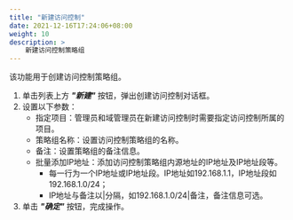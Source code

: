 ```yaml
---
title: "新建访问控制"
date: 2021-12-16T17:24:06+08:00
weight: 10
description: >
    新建访问控制策略组
---
```


该功能用于创建访问控制策略组。

1. 单击列表上方 **_"新建"_** 按钮，弹出创建访问控制对话框。
2. 设置以下参数：
    - 指定项目：管理员和域管理员在新建访问控制时需要指定访问控制所属的项目。
    - 策略组名称：设置访问控制策略组的名称。
    - 备注：设置策略组的备注信息。
    - 批量添加IP地址：添加访问控制策略组内源地址的IP地址及IP地址段等。
        - 每一行为一个IP地址或IP地址段。IP地址如192.168.1.1，IP地址段如192.168.1.0/24；
        - IP地址与备注以|分隔，如192.168.1.0/24|备注，备注信息可选。
4. 单击 **_"确定"_** 按钮，完成操作。